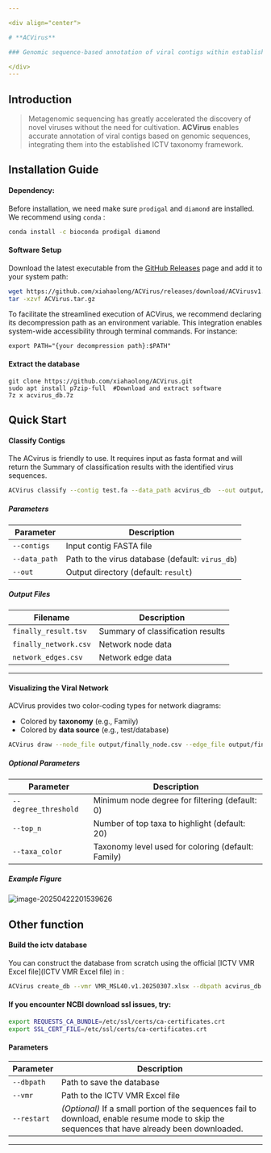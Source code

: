 ```yaml
---

<div align="center">

# **ACVirus**

### Genomic sequence-based annotation of viral contigs within established ICTV virus taxonomic hierarchies

</div>
---
```



## Introduction

> Metagenomic sequencing has greatly accelerated the discovery of novel viruses without the need for cultivation. **ACVirus** enables accurate annotation of viral contigs based on genomic sequences, integrating them into the established ICTV taxonomy framework.




## Installation Guide

#### Dependency:

Before installation, we need make sure `prodigal` and `diamond` are installed. We recommend using `conda` :

```bash
conda install -c bioconda prodigal diamond
```

#### Software Setup

Download the latest executable from the [GitHub Releases](https://github.com/xiahaolong/ACVirus/releases) page and add it to your system path:

```bash
wget https://github.com/xiahaolong/ACVirus/releases/download/ACVirusv1.0/ACVirus.tar.gz
tar -xzvf ACVirus.tar.gz
```

To facilitate the streamlined execution of ACVirus, we recommend declaring its decompression path as an environment variable. This integration enables system-wide accessibility through terminal commands. For instance:

```shell
export PATH="{your decompression path}:$PATH"  
```

#### **Extract the database**

```
git clone https://github.com/xiahaolong/ACVirus.git
sudo apt install p7zip-full  #Download and extract software
7z x acvirus_db.7z
```



## Quick Start

#### Classify Contigs

The ACvirus is friendly to use. It requires input as fasta format and will return the Summary of classification results  with the identified virus sequences. 

```bash
ACVirus classify --contig test.fa --data_path acvirus_db  --out output/
```

#####  Parameters

| Parameter     | Description                                      |
| ------------- | ------------------------------------------------ |
| `--contigs`   | Input contig FASTA file                          |
| `--data_path` | Path to the virus database (default: `virus_db`) |
| `--out`       | Output directory (default: `result`)             |

##### Output Files

| Filename              | Description                       |
| --------------------- | --------------------------------- |
| `finally_result.tsv`  | Summary of classification results |
| `finally_network.csv` | Network node data                 |
| `network_edges.csv`   | Network edge data                 |

---

#### Visualizing the Viral Network

ACVirus provides two color-coding types for network diagrams:

- Colored by **taxonomy** (e.g., Family)
- Colored by **data source** (e.g., test/database)

```bash
ACVirus draw --node_file output/finally_node.csv --edge_file output/finally_network.csv --out output
```

##### Optional Parameters

| Parameter            | Description                                        |
| -------------------- | -------------------------------------------------- |
| `--degree_threshold` | Minimum node degree for filtering (default: 0)     |
| `--top_n`            | Number of top taxa to highlight (default: 20)      |
| `--taxa_color`       | Taxonomy level used for coloring (default: Family) |

##### Example Figure

<img src="https://wenguang.oss-cn-hangzhou.aliyuncs.com/figure/image-20250422201539626.png" alt="image-20250422201539626"  />

## Other function

#### Build the ictv database

You can construct the database from scratch using the official [ICTV VMR Excel file](ICTV VMR Excel file) in :

```bash
ACVirus create_db --vmr VMR_MSL40.v1.20250307.xlsx --dbpath acvirus_db
```

####  If you encounter NCBI download ssl issues, try:

```bash
export REQUESTS_CA_BUNDLE=/etc/ssl/certs/ca-certificates.crt
export SSL_CERT_FILE=/etc/ssl/certs/ca-certificates.crt
```

#### Parameters

| Parameter         | Description                                                                 |
|-------------------|-----------------------------------------------------------------------------|
| `--dbpath`        | Path to save the database                                                   |
| `--vmr`           | Path to the ICTV VMR Excel file                                             |
| `--restart`       | *(Optional)* If a small portion of the sequences fail to download, enable resume mode to skip the sequences that have already been downloaded.        |

---



